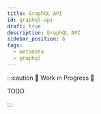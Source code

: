 ```yaml
---
title: GraphQL API
id: graphql-api
draft: true
description: GraphQL API
sidebar_position: 6
tags:
  - metadata
  - graphql
---
```


:::caution 🚧 Work in Progress 🚧

TODO

:::
